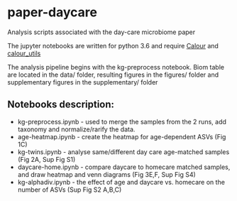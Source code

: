 # paper-daycare
Analysis scripts associated with the day-care microbiome paper

The jupyter notebooks are written for python 3.6 and require [Calour](https://github.com/biocore/calour) and [calour_utils](https://github.com/amnona/calour_utils)

The analysis pipeline begins with the kg-preprocess notebook. Biom table are located in the data/ folder, resulting figures in the figures/ folder and supplementary figures in the supplementary/ folder

## Notebooks description:
* kg-preprocess.ipynb - used to merge the samples from the 2 runs, add taxonomy and normalize/rarify the data.
* age-heatmap.ipynb - create the heatmap for age-dependent ASVs (Fig 1C)
* kg-twins.ipynb - analyse same/different day care age-matched samples (Fig 2A, Sup Fig S1)
* daycare-home.ipynb - compare daycare to homecare matched samples, and draw heatmap and venn diagrams (Fig 3E,F, Sup Fig S4)
* kg-alphadiv.ipynb - the effect of age and daycare vs. homecare on the number of ASVs (Sup Fig S2 A,B,C)
